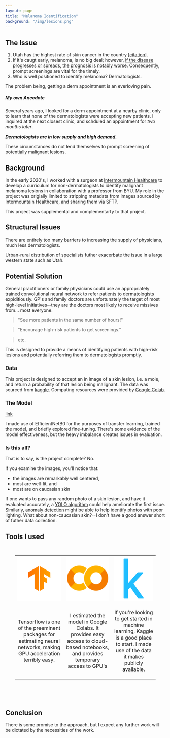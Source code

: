 ```yaml
---
layout: page
title: "Melanoma Identification"
background: "/img/lesions.png"
---
```



## The Issue

1. Utah has the highest rate of skin cancer in the country [[citation](https://www.axios.com/local/salt-lake-city/2023/07/05/utah-skin-cancer-rate-ranks-highest-cdc)].
2. If it's caugt early, melanoma, is no big deal; however, [if the disease progresses or spreads, the prognosis is notably worse](https://www.aad.org/media/stats-skin-cancer#:~:text=The%20five%2Dyear%20survival%20rate,the%20lymph%20nodes%20is%2099%25.&text=The%20five%2Dyear%20survival%20rate%20for%20melanoma%20that%20spreads%20to,and%20other%20organs%20is%2030%25.).  Consequently, prompt screenings are vital for the timely.
3.  Who is well positioned to identify melanoma?  Dermatologists.

The problem being, getting a derm appointment is an everloving pain.

##### My own Anecdote
Several years ago, I looked for a derm appointment at a nearby clinic, only to learn that none of the dermatologists were accepting new patients.  I inquired at the next closest clinic, and schduled an appointment for *two months later*.

***Dermatologists are in low supply and high demand.***

These circumstances do not lend themselves to prompt screening of potentially malignant lesions.

## Background

In the early 2020's, I worked with a surgeon at [Intermountain Healthcare](https://intermountainhealthcare.org/) to develop a curriculum for non-dermatologists to identify malignant melanoma lesions in collaboration with a professor from BYU.  My role in the project was origially limited to stripping metadata from images sourced by Intermountain Healthcare, and sharing them via SFTP.

This project was supplemental and complementarty to that project.

## Structural Issues
There are entirely too many barriers to increasing the supply of physicians, much less dermatologists.

Urban-rural distribution of specialists futher exacerbate the issue in a large western state such as Utah.

## Potential Solution
General practitioners or family physicians could use an appropriately trained convolutional neural network to refer patients to dermatologists expiditiously.  GP's and family doctors are unfortunately the target of most high-level initiatives--they are the doctors most likely to receive missives from... most everyone.

> "See more patients in the same number of hours!"

> "Encourage high-risk patients to get screenings."

> etc.

This is designed to provide a means of identifying patients with high-risk lesions and potentially referring them to dermatologists promptly.

### Data
This project is designed to accept an in image of a skin lesion, i.e. a mole, and return a probability of that lesion being malignant.
The data was sourced from [kaggle](https://www.kaggle.com/competitions/siim-isic-melanoma-classification/overview).
Computing resources were provided by [Google Colab](https://colab.research.google.com/).

### The Model

[link](https://snyderjo.github.io/documents/Kaggle_Melanoma_CNN.html)

I made use of EfficientNetB0 for the purposes of transfer learning, trained the model, and briefly explored fine-tuning.  There's some evidence of the model effectiveness, but the heavy imbalance creates issues in evaluation.


### Is this all?

That is to say, is the project complete?
No.

If you examine the images, you'll notice that:
* the images are remarkably well centered,
* most are well-lit, and
* most are on caucasian skin

If one wants to pass any random photo of a skin lesion, and have it evaluated accurately, a [YOLO algorithm](https://en.wikipedia.org/wiki/YOLO_(algorithm)) could help ameliorate the first issue.  Similarly, [anomaly detection](https://en.wikipedia.org/wiki/Anomaly_detection) might be able to help identify photos with poor lighting.  What about non-caucasian skin?--I don't have a good answer short of futher data collection.


## Tools I used

<table style="padding:30px;font-size:16px;">
<tr>
    <td align="center">
        <div>
            <a href="https://www.tensorflow.org/"><img src="img/icons/tensorflow-icon.svg" alt="1" height="140px" width="140px"></a>
        </div>
    </td>
    <td  align="center">
        <div>
            <a href="https://colab.research.google.com/"><img src="img/icons/icons8-google-colab-144.svg" alt="2" height="140px" width="140px"></a>
        </div>
    </td>
    <td  align="center">
        <div>
            <a href="https://www.kaggle.com/"><img src="img/icons/4373210_kaggle_logo_logos_icon.svg" alt="3" height="140px" width="140px"></a>
        </div>
    </td>
</tr>
<tr>
    <td>
        <div>
            <p style="text-align:center">Tensorflow is one of the preeminent packages for estimating neural networks, making GPU acceleration terribly easy.</p>
        </div>
    </td>
    <td >
        <div>
            <p style="text-align:center">I estimated the model in Google Colabs.  It provides easy access to cloud-based notebooks, and provides temporary access to GPU's</p>
        </div>
    </td>
    <td >
        <div>
            <p style="text-align:center">If you're looking to get started in machine learning, Kaggle is a good place to start.  I made use of the data it makes publicly available.</p>
        </div>
    </td>
</tr>
</table>

<br>


## Conclusion
There is some promise to the approach, but I expect any further work will be dictated by the necessities of the work.